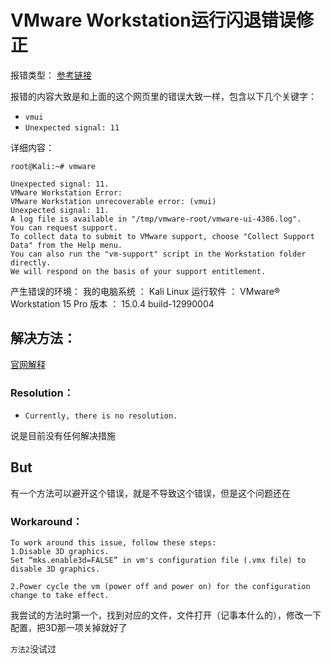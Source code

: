 # VMware Workstation运行闪退错误修正

报错类型：
[参考链接](https://communities.vmware.com/thread/573705 "vmui")

报错的内容大致是和上面的这个网页里的错误大致一样，包含以下几个关键字：
- `vmui`
- `Unexpected signal: 11`

详细内容：
```shell
root@Kali:~# vmware

Unexpected signal: 11.
VMware Workstation Error:
VMware Workstation unrecoverable error: (vmui)
Unexpected signal: 11.
A log file is available in "/tmp/vmware-root/vmware-ui-4386.log".
You can request support.
To collect data to submit to VMware support, choose "Collect Support Data" from the Help menu.
You can also run the "vm-support" script in the Workstation folder directly.
We will respond on the basis of your support entitlement.
```

产生错误的环境：
我的电脑系统 ： Kali Linux
运行软件 ： VMware® Workstation 15 Pro
版本 ： 15.0.4 build-12990004


## 解决方法：

[官网解释](https://kb.vmware.com/s/article/50862?lang=en_US "just do it")

### Resolution：
- `Currently, there is no resolution.`

说是目前没有任何解决措施

## But

有一个方法可以避开这个错误，就是不导致这个错误，但是这个问题还在

### Workaround：
```
To work around this issue, follow these steps:
1.Disable 3D graphics.
Set “mks.enable3d=FALSE” in vm's configuration file (.vmx file) to disable 3D graphics.

2.Power cycle the vm (power off and power on) for the configuration change to take effect.
```
我尝试的方法时第一个，找到对应的文件，文件打开（记事本什么的），修改一下配置，把3D那一项关掉就好了

`方法2`没试过
